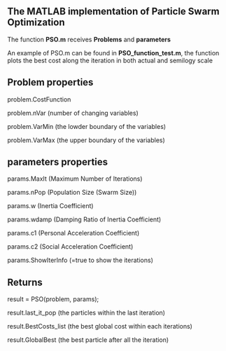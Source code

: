 ## The MATLAB implementation of Particle Swarm Optimization

The function **PSO.m** receives **Problems** and **parameters**

An example of PSO.m can be found in **PSO_function_test.m**, the function plots the best cost along the iteration in both actual and semilogy scale

## **Problem properties**

  problem.CostFunction
  
  problem.nVar (number of changing variables)
  
  problem.VarMin (the lowder boundary of the variables)
  
  problem.VarMax (the upper boundary of the variables)
  
  
## **parameters properties**

  params.MaxIt (Maximum Number of Iterations)
  
  params.nPop (Population Size (Swarm Size))
  
  params.w  (Inertia Coefficient)
  
  params.wdamp (Damping Ratio of Inertia Coefficient)
  
  params.c1 (Personal Acceleration Coefficient)
  
  params.c2 (Social Acceleration Coefficient)
  
  params.ShowIterInfo (=true to show the iterations)
  
  
## **Returns**

  result = PSO(problem, params);
  
  result.last_it_pop (the particles within the last iteration)
  
  result.BestCosts_list (the best global cost within each iterations)
  
  result.GlobalBest (the best particle after all the iteration)
  
  
  
  
